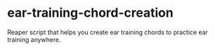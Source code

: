 # ear-training-chord-creation
Reaper script that helps you create ear training chords to practice ear training anywhere.
